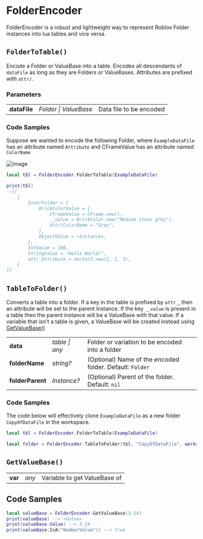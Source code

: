 # FolderEncoder
FolderEncoder is a robust and lightweight way to represent Roblox Folder instances into lua tables and vice versa.


## `FolderToTable()`
Encode a Folder or ValueBase into a table. Encodes all descendants of `dataFile` as long as they are Folders or ValueBases. Attributes are prefixed with `attr/`.
### Parameters
|     |     |     |
| :-- | :-- | :-- |
| **dataFile** | *Folder \| ValueBase* | Data file to be encoded |


### Code Samples
Suppose we wanted to encode the following Folder, where `ExampleDataFile` has an attribute named `Attribute` and CFrameValue has an attribute named `ColorName`

![image](https://github.com/MayorGnarwhal/FolderEncoder/assets/46070329/e42d8349-5615-4566-8c19-116171a4e2a2)


```lua
local tbl = FolderEncoder.FolderToTable(ExampleDataFile)

print(tbl)
--[[
	{
		InnerFolder = {
			BrickColorValue = {
				CFrameValue = CFrame.new(),
				__value = BrickColor.new("Medium stone grey"),
				attr/ColorName = "Grey",
			},
			ObjectValue = <Instance>,
		},
		IntValue = 100,
		StringValue = "Hello World!",
		attr_Attribute = Vector3.new(1, 2, 3),
	}
]]
```

## `TableToFolder()`
Converts a table into a folder. If a key in the table is prefixed by `attr_`, then an attribute will be set to the parent Instance. If the key `__value` is present in a table then the parent instance will be a ValueBase with that value. If a variable that isn't a table is given, a ValueBase will be created instead using [GetValueBase()](#getvaluebase)

|     |     |     |
| :-- | :-- | :-- |
| **data** | *table \| any* | Folder or variation to be encoded into a folder |
| **folderName** | *string?* | (Optional) Name of the encoded folder. Default: `Folder` |
| **folderParent** | *Instance?* | (Optional) Parent of the folder. Default: `nil` |

### Code Samples
The code below will effectively clone `ExampleDataFile` as a new folder `CopyOfDataFile` in the workspace.
```lua
local tbl = FolderEncoder.FolderToTable(ExampleDataFile)

local folder = FolderEncoder.TableToFolder(tbl, "CopyOfDataFile", workspace)
```


## `GetValueBase()`
|     |     |     |
| :-- | :-- | :-- |
| **var** | *any* | Variable to get ValueBase of |

## Code Samples
```lua
local valueBase = FolderEncoder.GetValueBase(3.14)
print(valueBase) --> <Value>
print(valueBase.Value) --> 3.14
print(valueBase:IsA("NumberValue")) --> true
```

